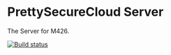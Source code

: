 # PrettySecureCloud Server
The Server for M426.

[![Build status](https://ci.appveyor.com/api/projects/status/qc07jgm50b6aeon3/branch/master?svg=true)](https://ci.appveyor.com/project/PascalHonegger/prettysecurecloud-server/branch/master)